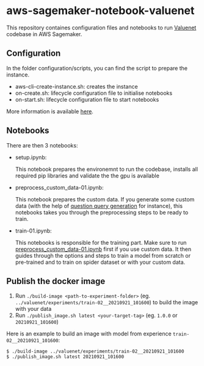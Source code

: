 # aws-sagemaker-notebook-valuenet

This repository containes configuration files and notebooks to run [Valuenet](https://github.com/brunnurs/valuenet) codebase in AWS Sagemaker.

## Configuration

In the folder configuration/scripts, you can find the script to prepare the instance.

- aws-cli-create-instance.sh: creates the instance
- on-create.sh: lifecycle configuration file to initialise notebooks
- on-start.sh: lifecycle configuration file to start notebooks

More information is available [here](https://docs.aws.amazon.com/sagemaker/latest/dg/notebook-lifecycle-config.html).

## Notebooks

There are then 3 notebooks:

- setup.ipynb:

  This notebook prepares the environemnt to run the codebase, installs all required pip libraries and validate the the gpu is available

- preprocess_custom_data-01.ipynb:

  This notebook prepares the custom data. If you generate some custom data (with the help of [question query generation](https://github.com/statistikZH/statbot/blob/main/hackathon_hackzurich/generate_sql_statments_and_questions.ipynb) for instance), this notebooks takes you through the preprocessing steps to be ready to train.

- train-01.ipynb:

  This notebooks is responsible for the training part. Make sure to run [preprocess_custom_data-01.ipynb](https://github.com/hack-with-admin-ch/aws-sagemaker-notebook-valuenet/blob/main/preprocess_custom_data-01.ipynb) first if you use custom data. It then guides through the options and steps to train a model from scratch or pre-trained and to train on spider dataset or with your custom data.

## Publish the docker image

1. Run `./build-image <path-to-experiment-folder>` (eg. `../valuenet/experiments/train-02__20210921_101600`) to build the image with your data
2. Run `./publish_image.sh latest <your-target-tag>` (eg. `1.0.0` or  `20210921_101600`)

Here is an example to build an image with model from experience `train-02__20210921_101600`:

```console
$ ./build-image ../valuenet/experiments/train-02__20210921_101600
$ ./publish_image.sh latest 20210921_101600
```
